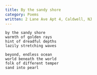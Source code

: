 ```yaml
---
title: By the sandy shore
category: Poems
written: 2 Lane Ave Apt 4, Caldwell, NJ
---
```


    by the sandy shore
    warmth of golden rays
    hint of dreadful depths
    lazily stretching waves

    beyond, endless ocean
    world beneath the world
    folk of different temper
    sand into pearl
